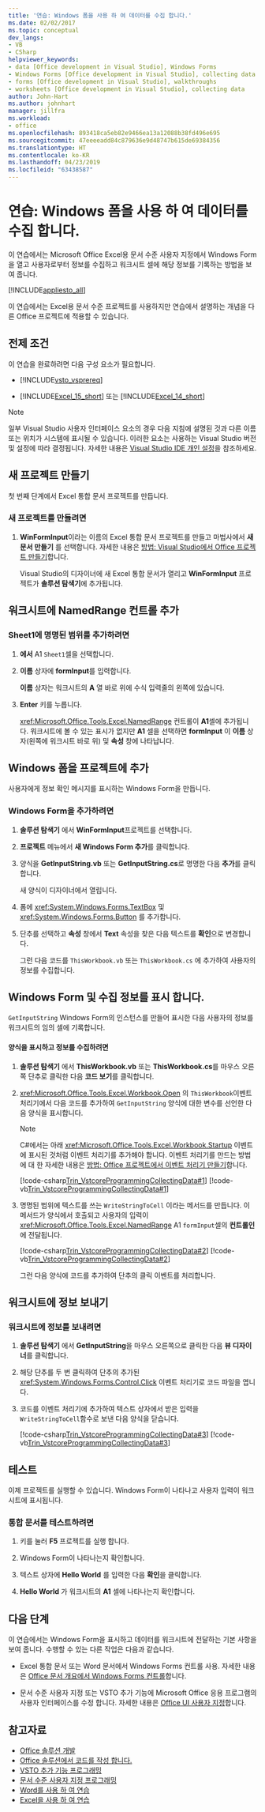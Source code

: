 ```yaml
---
title: '연습: Windows 폼을 사용 하 여 데이터를 수집 합니다.'
ms.date: 02/02/2017
ms.topic: conceptual
dev_langs:
- VB
- CSharp
helpviewer_keywords:
- data [Office development in Visual Studio], Windows Forms
- Windows Forms [Office development in Visual Studio], collecting data
- forms [Office development in Visual Studio], walkthroughs
- worksheets [Office development in Visual Studio], collecting data
author: John-Hart
ms.author: johnhart
manager: jillfra
ms.workload:
- office
ms.openlocfilehash: 893418ca5eb82e9466ea13a12088b38fd496e695
ms.sourcegitcommit: 47eeeeadd84c879636e9d48747b615de69384356
ms.translationtype: HT
ms.contentlocale: ko-KR
ms.lasthandoff: 04/23/2019
ms.locfileid: "63438587"
---
```

# <a name="walkthrough-collect-data-by-using-a-windows-form"></a>연습: Windows 폼을 사용 하 여 데이터를 수집 합니다.
  이 연습에서는 Microsoft Office Excel용 문서 수준 사용자 지정에서 Windows Form을 열고 사용자로부터 정보를 수집하고 워크시트 셀에 해당 정보를 기록하는 방법을 보여 줍니다.

 [!INCLUDE[appliesto_all](../vsto/includes/appliesto-all-md.md)]

 이 연습에서는 Excel용 문서 수준 프로젝트를 사용하지만 연습에서 설명하는 개념을 다른 Office 프로젝트에 적용할 수 있습니다.

## <a name="prerequisites"></a>전제 조건
 이 연습을 완료하려면 다음 구성 요소가 필요합니다.

- [!INCLUDE[vsto_vsprereq](../vsto/includes/vsto-vsprereq-md.md)]

- [!INCLUDE[Excel_15_short](../vsto/includes/excel-15-short-md.md)] 또는 [!INCLUDE[Excel_14_short](../vsto/includes/excel-14-short-md.md)]

> [!NOTE]
> 일부 Visual Studio 사용자 인터페이스 요소의 경우 다음 지침에 설명된 것과 다른 이름 또는 위치가 시스템에 표시될 수 있습니다. 이러한 요소는 사용하는 Visual Studio 버전 및 설정에 따라 결정됩니다. 자세한 내용은 [Visual Studio IDE 개인 설정](../ide/personalizing-the-visual-studio-ide.md)을 참조하세요.

## <a name="create-a-new-project"></a>새 프로젝트 만들기
 첫 번째 단계에서 Excel 통합 문서 프로젝트를 만듭니다.

### <a name="to-create-a-new-project"></a>새 프로젝트를 만들려면

1. **WinFormInput**이라는 이름의 Excel 통합 문서 프로젝트를 만들고 마법사에서 **새 문서 만들기** 를 선택합니다. 자세한 내용은 [방법: Visual Studio에서 Office 프로젝트 만들기](../vsto/how-to-create-office-projects-in-visual-studio.md)합니다.

     Visual Studio의 디자이너에 새 Excel 통합 문서가 열리고 **WinFormInput** 프로젝트가 **솔루션 탐색기**에 추가됩니다.

## <a name="add-a-namedrange-control-to-the-worksheet"></a>워크시트에 NamedRange 컨트롤 추가

### <a name="to-add-a-named-range-to-sheet1"></a>Sheet1에 명명된 범위를 추가하려면

1. **에서** A1 `Sheet1`셀을 선택합니다.

2. **이름** 상자에 **formInput**를 입력합니다.

     **이름** 상자는 워크시트의 **A** 열 바로 위에 수식 입력줄의 왼쪽에 있습니다.

3. **Enter** 키를 누릅니다.

     <xref:Microsoft.Office.Tools.Excel.NamedRange> 컨트롤이 **A1**셀에 추가됩니다. 워크시트에 볼 수 있는 표시가 없지만 **A1** 셀을 선택하면 **formInput** 이 **이름** 상자(왼쪽에 워크시트 바로 위) 및 **속성** 창에 나타납니다.

## <a name="add-a-windows-form-to-the-project"></a>Windows 폼을 프로젝트에 추가
 사용자에게 정보 확인 메시지를 표시하는 Windows Form을 만듭니다.

### <a name="to-add-a-windows-form"></a>Windows Form을 추가하려면

1. **솔루션 탐색기** 에서 **WinFormInput**프로젝트를 선택합니다.

2. **프로젝트** 메뉴에서 **새 Windows Form 추가**를 클릭합니다.

3. 양식을 **GetInputString.vb** 또는 **GetInputString.cs**로 명명한 다음 **추가**를 클릭합니다.

    새 양식이 디자이너에서 열립니다.

4. 폼에 <xref:System.Windows.Forms.TextBox> 및 <xref:System.Windows.Forms.Button> 를 추가합니다.

5. 단추를 선택하고 **속성** 창에서 **Text** 속성을 찾은 다음 텍스트를 **확인**으로 변경합니다.

   그런 다음 코드를 `ThisWorkbook.vb` 또는 `ThisWorkbook.cs` 에 추가하여 사용자의 정보를 수집합니다.

## <a name="display-the-windows-form-and-collecting-information"></a>Windows Form 및 수집 정보를 표시 합니다.
 `GetInputString` Windows Form의 인스턴스를 만들어 표시한 다음 사용자의 정보를 워크시트의 임의 셀에 기록합니다.

#### <a name="to-display-the-form-and-collect-information"></a>양식을 표시하고 정보를 수집하려면

1. **솔루션 탐색기** 에서 **ThisWorkbook.vb** 또는 **ThisWorkbook.cs**를 마우스 오른쪽 단추로 클릭한 다음 **코드 보기**를 클릭합니다.

2. <xref:Microsoft.Office.Tools.Excel.Workbook.Open> 의 `ThisWorkbook`이벤트 처리기에서 다음 코드를 추가하여 `GetInputString` 양식에 대한 변수를 선언한 다음 양식을 표시합니다.

   > [!NOTE]
   > C#에서는 아래 <xref:Microsoft.Office.Tools.Excel.Workbook.Startup> 이벤트에 표시된 것처럼 이벤트 처리기를 추가해야 합니다. 이벤트 처리기를 만드는 방법에 대 한 자세한 내용은 [방법: Office 프로젝트에서 이벤트 처리기 만들기](../vsto/how-to-create-event-handlers-in-office-projects.md)합니다.

    [!code-csharp[Trin_VstcoreProgrammingCollectingData#1](../vsto/codesnippet/CSharp/WinFormInputCS/ThisWorkbook.cs#1)]
    [!code-vb[Trin_VstcoreProgrammingCollectingData#1](../vsto/codesnippet/VisualBasic/WinFormInput/ThisWorkbook.vb#1)]

3. 명명된 범위에 텍스트를 쓰는 `WriteStringToCell` 이라는 메서드를 만듭니다. 이 메서드가 양식에서 호출되고 사용자의 입력이 <xref:Microsoft.Office.Tools.Excel.NamedRange> A1 `formInput`셀의 **컨트롤인**에 전달됩니다.

    [!code-csharp[Trin_VstcoreProgrammingCollectingData#2](../vsto/codesnippet/CSharp/WinFormInputCS/ThisWorkbook.cs#2)]
    [!code-vb[Trin_VstcoreProgrammingCollectingData#2](../vsto/codesnippet/VisualBasic/WinFormInput/ThisWorkbook.vb#2)]

   그런 다음 양식에 코드를 추가하여 단추의 클릭 이벤트를 처리합니다.

## <a name="send-information-to-the-worksheet"></a>워크시트에 정보 보내기

### <a name="to-send-information-to-the-worksheet"></a>워크시트에 정보를 보내려면

1. **솔루션 탐색기** 에서 **GetInputString**을 마우스 오른쪽으로 클릭한 다음 **뷰 디자이너**를 클릭합니다.

2. 해당 단추를 두 번 클릭하여 단추의 추가된 <xref:System.Windows.Forms.Control.Click> 이벤트 처리기로 코드 파일을 엽니다.

3. 코드를 이벤트 처리기에 추가하여 텍스트 상자에서 받은 입력을 `WriteStringToCell`함수로 보낸 다음 양식을 닫습니다.

     [!code-csharp[Trin_VstcoreProgrammingCollectingData#3](../vsto/codesnippet/CSharp/WinFormInputCS/GetInputString.cs#3)]
     [!code-vb[Trin_VstcoreProgrammingCollectingData#3](../vsto/codesnippet/VisualBasic/WinFormInput/GetInputString.vb#3)]

## <a name="test"></a>테스트
 이제 프로젝트를 실행할 수 있습니다. Windows Form이 나타나고 사용자 입력이 워크시트에 표시됩니다.

### <a name="to-test-your-workbook"></a>통합 문서를 테스트하려면

1. 키를 눌러 **F5** 프로젝트를 실행 합니다.

2. Windows Form이 나타나는지 확인합니다.

3. 텍스트 상자에 **Hello World** 를 입력한 다음 **확인**을 클릭합니다.

4. **Hello World** 가 워크시트의 **A1** 셀에 나타나는지 확인합니다.

## <a name="next-steps"></a>다음 단계
 이 연습에서는 Windows Form을 표시하고 데이터를 워크시트에 전달하는 기본 사항을 보여 줍니다. 수행할 수 있는 다른 작업은 다음과 같습니다.

- Excel 통합 문서 또는 Word 문서에서 Windows Forms 컨트롤 사용. 자세한 내용은 [Office 문서 개요에서 Windows Forms 컨트롤](../vsto/windows-forms-controls-on-office-documents-overview.md)합니다.

- 문서 수준 사용자 지정 또는 VSTO 추가 기능에 Microsoft Office 응용 프로그램의 사용자 인터페이스를 수정 합니다. 자세한 내용은 [Office UI 사용자 지정](../vsto/office-ui-customization.md)합니다.

## <a name="see-also"></a>참고자료
- [Office 솔루션 개발](../vsto/developing-office-solutions.md)
- [Office 솔루션에서 코드를 작성 합니다.](../vsto/writing-code-in-office-solutions.md)
- [VSTO 추가 기능 프로그래밍](../vsto/programming-vsto-add-ins.md)
- [문서 수준 사용자 지정 프로그래밍](../vsto/programming-document-level-customizations.md)
- [Word를 사용 하 여 연습](../vsto/walkthroughs-using-word.md)
- [Excel을 사용 하 여 연습](../vsto/walkthroughs-using-excel.md)
